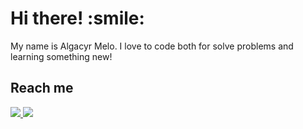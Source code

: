 <h1>Hi there! :smile:</h1>
<p>
  My name is Algacyr Melo. I love to code both for solve problems and learning something new!
</p>

<h2>Reach me</h2>
<a href="https://www.linkedin.com/in/algacyr-melo-3522a7195/" target="_blank">
  <img src="https://img.shields.io/static/v1?label=&message=linkedin&color=blue&logo=linkedin" />
</a>
<a href="https://twitter.com/ALgazord" target="_blank">
  <img src="https://img.shields.io/static/v1?label=&message=twitter&color=white&logo=twitter" />
</a>
